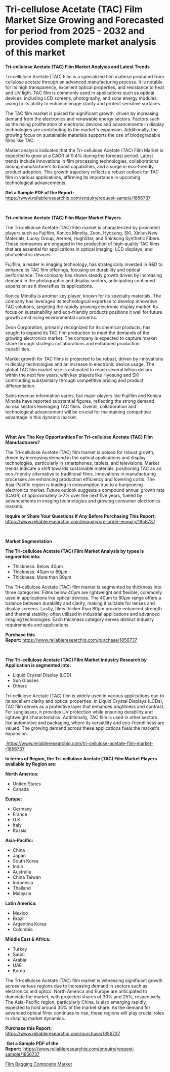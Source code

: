 <p><h1>Tri-cellulose Acetate (TAC) Film Market Size Growing and Forecasted for period from 2025 - 2032 and provides complete market analysis of this market</h1></p><p><strong>Tri-cellulose Acetate (TAC) Film Market Analysis and Latest Trends</strong></p>
<p><p>Tri-cellulose Acetate (TAC) Film is a specialized film material produced from cellulose acetate through an advanced manufacturing process. It is notable for its high transparency, excellent optical properties, and resistance to heat and UV light. TAC film is commonly used in applications such as optical devices, including LCD screens, photography, and solar energy modules, owing to its ability to enhance image clarity and protect sensitive surfaces.</p><p>The TAC film market is poised for significant growth, driven by increasing demand from the electronics and renewable energy sectors. Factors such as the rising proliferation of electronic devices and advancements in display technologies are contributing to the market's expansion. Additionally, the growing focus on sustainable materials supports the use of biodegradable films like TAC.</p><p>Market analysis indicates that the Tri-cellulose Acetate (TAC) Film Market is expected to grow at a CAGR of 9.4% during the forecast period. Latest trends include innovations in film processing technologies, collaborations among manufacturers to boost capabilities, and a surge in eco-friendly product adoption. This growth trajectory reflects a robust outlook for TAC film in various applications, affirming its importance in upcoming technological advancements.</p></p>
<p><strong>Get a Sample PDF of the Report:&nbsp;</strong> <a href="https://www.reliableresearchiq.com/enquiry/request-sample/1856737?utm_campaign=3180&utm_medium=2&utm_source=Github&utm_content=ia&utm_term=27032025&utm_id=tri-cellulose-acetate-tac-film">https://www.reliableresearchiq.com/enquiry/request-sample/1856737</a></p>
<p>&nbsp;</p>
<p><strong>Tri-cellulose Acetate (TAC) Film Major Market Players</strong></p>
<p><p>The Tri-cellulose Acetate (TAC) Film market is characterized by prominent players such as Fujifilm, Konica Minolta, Zeon, Hyosung, SKI, Xinlun New Materials, Lucky Group, Aermei, HughStar, and Shinkong Synthetic Fibers. These companies are engaged in the production of high-quality TAC films that are essential for applications in optical imaging, LCD displays, and photoelectric devices.</p><p>Fujifilm, a leader in imaging technology, has strategically invested in R&D to enhance its TAC film offerings, focusing on durability and optical performance. The company has shown steady growth driven by increasing demand in the photographic and display sectors, anticipating continued expansion as it diversifies its applications.</p><p>Konica Minolta is another key player, known for its specialty materials. The company has leveraged its technological expertise to develop innovative TAC solutions, targeting the rapidly growing electronic display market. Its focus on sustainability and eco-friendly products positions it well for future growth amid rising environmental concerns.</p><p>Zeon Corporation, primarily recognized for its chemical products, has sought to expand its TAC film production to meet the demands of the growing electronics market. The company is expected to capture market share through strategic collaborations and enhanced production capabilities.</p><p>Market growth for TAC films is projected to be robust, driven by innovations in display technologies and an increase in electronic device usage. The global TAC film market size is estimated to reach several billion dollars within the next few years, with key players like Hyosung and SKI contributing substantially through competitive pricing and product differentiation.</p><p>Sales revenue information varies, but major players like Fujifilm and Konica Minolta have reported substantial figures, reflecting the strong demand across sectors leveraging TAC films. Overall, collaboration and technological advancement will be crucial for maintaining competitive advantage in this dynamic market.</p></p>
<p>&nbsp;</p>
<p><strong>What Are The Key Opportunities For Tri-cellulose Acetate (TAC) Film Manufacturers?</strong></p>
<p><p>The Tri-cellulose Acetate (TAC) film market is poised for robust growth, driven by increasing demand in the optical applications and display technologies, particularly in smartphones, tablets, and televisions. Market trends indicate a shift towards sustainable materials, positioning TAC as an eco-friendly alternative to traditional films. Innovations in manufacturing processes are enhancing production efficiency and lowering costs. The Asia-Pacific region is leading in consumption due to a burgeoning electronics market. Future outlook suggests a compound annual growth rate (CAGR) of approximately 5-7% over the next five years, fueled by advancements in imaging technologies and growing consumer electronics markets.</p></p>
<p><strong>Inquire or Share Your Questions If Any Before Purchasing This Report:</strong> <a href="https://www.reliableresearchiq.com/enquiry/pre-order-enquiry/1856737?utm_campaign=3180&utm_medium=2&utm_source=Github&utm_content=ia&utm_term=27032025&utm_id=tri-cellulose-acetate-tac-film">https://www.reliableresearchiq.com/enquiry/pre-order-enquiry/1856737</a></p>
<p>&nbsp;</p>
<p><strong>Market Segmentation</strong></p>
<p><strong>The Tri-cellulose Acetate (TAC) Film Market Analysis by types is segmented into:</strong></p>
<p><ul><li>Thickness: Below 40μm</li><li>Thickness: 40μm to 80μm</li><li>Thickness: More than 80μm</li></ul></p>
<p><p>The Tri-cellulose Acetate (TAC) film market is segmented by thickness into three categories. Films below 40μm are lightweight and flexible, commonly used in applications like optical devices. The 40μm to 80μm range offers a balance between durability and clarity, making it suitable for lenses and display screens. Lastly, films thicker than 80μm provide enhanced strength and thermal stability, often utilized in industrial applications and advanced imaging technologies. Each thickness category serves distinct industry requirements and applications.</p></p>
<p><strong>Purchase this Report:&nbsp;</strong><a href="https://www.reliableresearchiq.com/purchase/1856737?utm_campaign=3180&utm_medium=2&utm_source=Github&utm_content=ia&utm_term=27032025&utm_id=tri-cellulose-acetate-tac-film">https://www.reliableresearchiq.com/purchase/1856737</a></p>
<p>&nbsp;</p>
<p><strong>The Tri-cellulose Acetate (TAC) Film Market Industry Research by Application is segmented into:</strong></p>
<p><ul><li>Liquid Crystal Display (LCD)</li><li>Sun Glasses</li><li>Others</li></ul></p>
<p><p>Tri-cellulose Acetate (TAC) film is widely used in various applications due to its excellent clarity and optical properties. In Liquid Crystal Displays (LCDs), TAC film serves as a protective layer that enhances brightness and contrast. For sunglasses, it provides UV protection while ensuring durability and lightweight characteristics. Additionally, TAC film is used in other sectors like automotive and packaging, where its versatility and eco-friendliness are valued. The growing demand across these applications fuels the market's expansion.</p></p>
<p><a href="https://www.reliableresearchiq.com/tri-cellulose-acetate-film-market-r1856737?utm_campaign=3180&utm_medium=2&utm_source=Github&utm_content=ia&utm_term=27032025&utm_id=tri-cellulose-acetate-tac-film">&nbsp;https://www.reliableresearchiq.com/tri-cellulose-acetate-film-market-r1856737</a></p>
<p><strong>In terms of Region, the Tri-cellulose Acetate (TAC) Film Market Players available by Region are:</strong></p>
<p>
    <p> <strong> North America: </strong>
        <ul>
            <li>United States</li>
            <li>Canada</li>
        </ul>
        </p> 
    <p> <strong> Europe: </strong>
        <ul>
            <li>Germany</li>
            <li>France</li>
            <li>U.K.</li>
            <li>Italy</li>
            <li>Russia</li>
        </ul>
        </p> 
    <p> <strong> Asia-Pacific: </strong>
        <ul>
            <li>China</li>
            <li>Japan</li>
            <li>South Korea</li>
            <li>India</li>
            <li>Australia</li>
            <li>China Taiwan</li>
            <li>Indonesia</li>
            <li>Thailand</li>
            <li>Malaysia</li>
        </ul>
        </p> 
    <p> <strong> Latin America: </strong>
        <ul>
            <li>Mexico</li>
            <li>Brazil</li>
            <li>Argentina Korea</li>
            <li>Colombia</li>
        </ul>
        </p> 
    <p> <strong> Middle East & Africa: </strong>
        <ul>
            <li>Turkey</li>
            <li>Saudi</li>
            <li>Arabia</li>
            <li>UAE</li>
            <li>Korea</li>
        </ul>
    </p>
    </p>
<p><p>The Tri-cellulose Acetate (TAC) film market is witnessing significant growth across various regions due to increasing demand in sectors such as electronics and optics. North America and Europe are anticipated to dominate the market, with projected shares of 30% and 25%, respectively. The Asia-Pacific region, particularly China, is also emerging rapidly, expected to hold around 35% of the market share. As the demand for advanced optical films continues to rise, these regions will play crucial roles in shaping market dynamics.</p></p>
<p><strong>Purchase this Report: </strong><a href="https://www.reliableresearchiq.com/purchase/1856737?utm_campaign=3180&utm_medium=2&utm_source=Github&utm_content=ia&utm_term=27032025&utm_id=tri-cellulose-acetate-tac-film">https://www.reliableresearchiq.com/purchase/1856737</a></p>
<p>&nbsp;<strong>Get a Sample PDF of the Report:&nbsp;&nbsp;</strong><a href="https://www.reliableresearchiq.com/enquiry/request-sample/1856737?utm_campaign=3180&utm_medium=2&utm_source=Github&utm_content=ia&utm_term=27032025&utm_id=tri-cellulose-acetate-tac-film">https://www.reliableresearchiq.com/enquiry/request-sample/1856737</a></p>
<p><strong></strong></p>
<p><p><a href="https://github.com/dushornerfe/Market-Research-Report-List-1/blob/main/film-bagging-composite-market.md?utm_campaign=3180&utm_medium=2&utm_source=Github&utm_content=ia&utm_term=27032025&utm_id=tri-cellulose-acetate-tac-film">Film Bagging Composite Market</a></p></p>